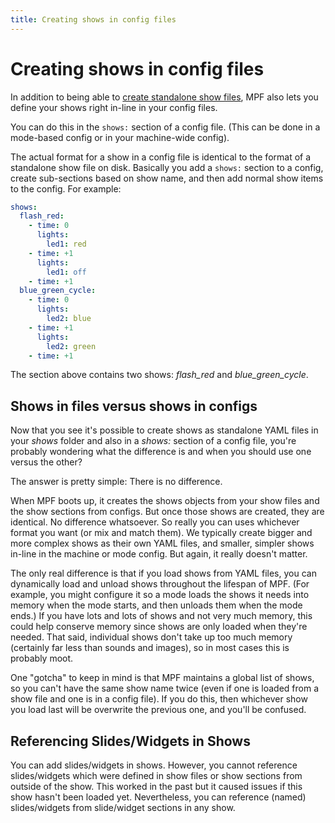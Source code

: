 ```yaml
---
title: Creating shows in config files
---
```


# Creating shows in config files

In addition to being able to
[create standalone show files](file_shows.md), MPF also lets you define your shows right in-line in your
config files.

You can do this in the `shows:` section of a config file. (This can be
done in a mode-based config or in your machine-wide config).

The actual format for a show in a config file is identical to the format
of a standalone show file on disk. Basically you add a `shows:` section
to a config, create sub-sections based on show name, and then add normal
show items to the config. For example:

``` yaml
shows:
  flash_red:
    - time: 0
      lights:
        led1: red
    - time: +1
      lights:
        led1: off
    - time: +1
  blue_green_cycle:
    - time: 0
      lights:
        led2: blue
    - time: +1
      lights:
        led2: green
    - time: +1
```

The section above contains two shows: *flash_red* and
*blue_green_cycle*.

## Shows in files versus shows in configs

Now that you see it's possible to create shows as standalone YAML files
in your *shows* folder and also in a *shows:* section of a config file,
you're probably wondering what the difference is and when you should
use one versus the other?

The answer is pretty simple: There is no difference.

When MPF boots up, it creates the shows objects from your show files and
the show sections from configs. But once those shows are created, they
are identical. No difference whatsoever. So really you can uses
whichever format you want (or mix and match them). We typically create
bigger and more complex shows as their own YAML files, and smaller,
simpler shows in-line in the machine or mode config. But again, it
really doesn't matter.

The only real difference is that if you load shows from YAML files, you
can dynamically load and unload shows throughout the lifespan of MPF.
(For example, you might configure it so a mode loads the shows it needs
into memory when the mode starts, and then unloads them when the mode
ends.) If you have lots and lots of shows and not very much memory, this
could help conserve memory since shows are only loaded when they're
needed. That said, individual shows don't take up too much memory
(certainly far less than sounds and images), so in most cases this is
probably moot.

One "gotcha" to keep in mind is that MPF maintains a global list of
shows, so you can't have the same show name twice (even if one is
loaded from a show file and one is in a config file). If you do this,
then whichever show you load last will be overwrite the previous one,
and you'll be confused.

## Referencing Slides/Widgets in Shows

You can add slides/widgets in shows. However, you cannot reference
slides/widgets which were defined in show files or show sections from
outside of the show. This worked in the past but it caused issues if
this show hasn't been loaded yet. Nevertheless, you can reference
(named) slides/widgets from slide/widget sections in any show.
